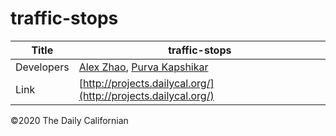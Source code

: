 # traffic-stops

| Title | traffic-stops |
|-|-|
| Developers    | [Alex Zhao](mailto:axyzhao@berkeley.edu), [Purva Kapshikar](mailto:pkkapshikar@berkeley.edu) |
| Link | [http://projects.dailycal.org/](http://projects.dailycal.org/) |


©2020 The Daily Californian
